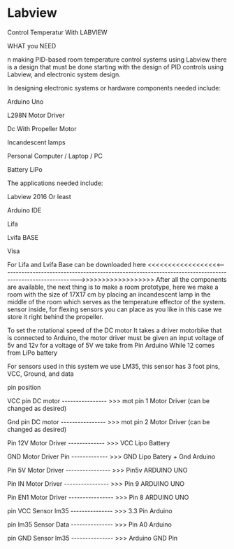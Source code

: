 # Labview
Control Temperatur With LABVIEW

WHAT you NEED

n making PID-based room temperature control systems using Labview there is a design that must be done starting with the design of PID controls using Labview, and electronic system design.

In designing electronic systems or hardware components needed include:

Arduino Uno

L298N Motor Driver

Dc With Propeller Motor

Incandescent lamps

Personal Computer / Laptop / PC

Battery LiPo

The applications needed include:

Labview 2016 Or least

Arduino IDE

Lifa <BR>
  
Lvifa BASE

Visa

For Lifa and Lvifa Base can be downloaded here
<<<<<<<<<<<<<<<<<<--------------------------------------------------------------------------------------------------------->>>>>>>>>>>>>>>>>>
After all the components are available, the next thing is to make a room prototype, here we make a room with the size of 17X17 cm by placing an incandescent lamp in the middle of the room which serves as the temperature effector of the system. sensor inside, for flexing sensors you can place as you like in this case we store it right behind the propeller.

To set the rotational speed of the DC motor It takes a driver motorbike that is connected to Arduino, the motor driver must be given an input voltage of 5v and 12v for a voltage of 5V we take from Pin Arduino While 12 comes from LiPo battery

For sensors used in this system we use LM35, this sensor has 3 foot pins, VCC, Ground, and data

pin position

VCC pin DC motor ---------------- >>> mot pin 1 Motor Driver (can be changed as desired)

Gnd pin DC motor ---------------- >>> mot pin 2 Motor Driver (can be changed as desired)

Pin 12V Motor Driver ------------- >>> VCC Lipo Battery

GND Motor Driver Pin ------------- >>> GND Lipo Batery + Gnd Arduino

Pin 5V Motor Driver ---------------- >>> Pin5v ARDUINO UNO

Pin IN Motor Driver ---------------- >>> Pin 9 ARDUINO UNO

Pin EN1 Motor Driver ---------------- >>> Pin 8 ARDUINO UNO

pin VCC Sensor lm35 --------------- >>> 3.3 Pin Arduino

pin lm35 Sensor Data --------------- >>> Pin A0 Arduino

pin GND Sensor lm35 --------------- >>> Arduino GND Pin
